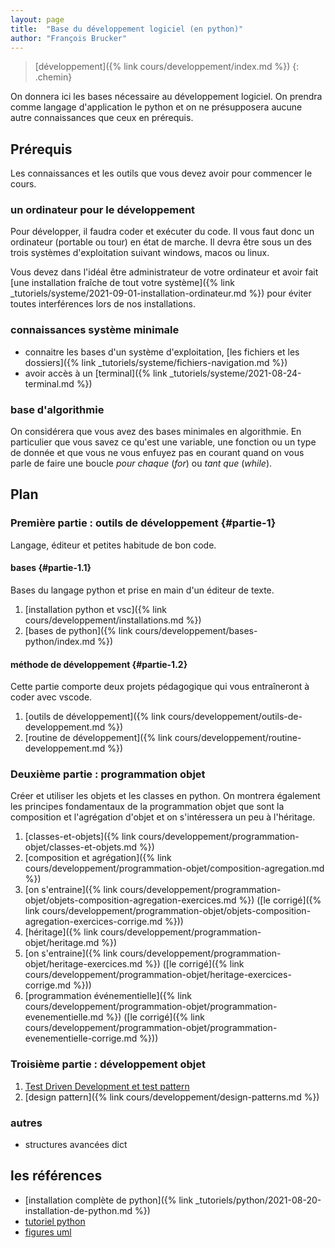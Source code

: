 ```yaml
---
layout: page
title:  "Base du développement logiciel (en python)"
author: "François Brucker"
---
```


> [développement]({% link cours/developpement/index.md %})
{: .chemin}

On donnera ici les bases nécessaire au développement logiciel. On prendra comme langage d'application le python et on ne présupposera aucune autre connaissances que ceux en prérequis.

## Prérequis

Les connaissances et les outils que vous devez avoir pour commencer le cours.

### un ordinateur pour le développement

Pour développer, il faudra coder et exécuter du code. Il vous faut donc un ordinateur (portable ou tour) en état de marche. Il devra être sous un des trois systèmes d'exploitation suivant windows, macos ou linux.

Vous devez dans l'idéal être administrateur de votre ordinateur et avoir fait [une installation fraîche de tout votre système]({% link _tutoriels/systeme/2021-09-01-installation-ordinateur.md %}) pour éviter toutes interférences lors de nos installations.

### connaissances système minimale

* connaitre les bases d'un système d'exploitation, [les fichiers et les dossiers]({% link _tutoriels/systeme/fichiers-navigation.md %})
* avoir accès à un [terminal]({% link _tutoriels/systeme/2021-08-24-terminal.md %})

### base d'algorithmie

On considérera que vous avez des bases minimales en algorithmie. En particulier que vous savez ce qu'est une variable, une fonction ou un type de donnée et que vous ne vous enfuyez pas en courant quand on vous parle de faire une boucle *pour chaque* (*for*) ou *tant que* (*while*).

## Plan

### Première partie : outils de développement {#partie-1}

Langage, éditeur et petites habitude de bon code.

#### bases {#partie-1.1}

Bases du langage python et prise en main d'un éditeur de texte.

1. [installation python et vsc]({% link cours/developpement/installations.md %})
2. [bases de python]({% link cours/developpement/bases-python/index.md %})

#### méthode de développement {#partie-1.2}

Cette partie comporte deux projets pédagogique qui vous entraîneront à coder avec vscode.

1. [outils de développement]({% link cours/developpement/outils-de-developpement.md %})
2. [routine de développement]({% link cours/developpement/routine-developpement.md %})

### Deuxième partie : programmation objet

Créer et utiliser les objets et les classes en python. On montrera également les principes fondamentaux de la programmation objet que sont la composition et l'agrégation d'objet et on s'intéressera un peu à l'héritage.

1. [classes-et-objets]({% link cours/developpement/programmation-objet/classes-et-objets.md %})
2. [composition et agrégation]({% link cours/developpement/programmation-objet/composition-agregation.md %})
3. [on s'entraine]({% link cours/developpement/programmation-objet/objets-composition-agregation-exercices.md %}) ([le corrigé]({% link cours/developpement/programmation-objet/objets-composition-agregation-exercices-corrige.md %}))
4. [héritage]({% link cours/developpement/programmation-objet/heritage.md %})
5. [on s'entraine]({% link cours/developpement/programmation-objet/heritage-exercices.md %}) ([le corrigé]({% link cours/developpement/programmation-objet/heritage-exercices-corrige.md %}))
6. [programmation événementielle]({% link cours/developpement/programmation-objet/programmation-evenementielle.md %}) ([le corrigé]({% link cours/developpement/programmation-objet/programmation-evenementielle-corrige.md %}))

### Troisième partie : développement objet

1. [Test Driven Development et test pattern](tdd_et_test_pattern)
2. [design pattern]({% link cours/developpement/design-patterns.md %})

### autres

* structures avancées dict

## les références

* [installation complète de python]({% link _tutoriels/python/2021-08-20-installation-de-python.md %})
* [tutoriel python](https://docs.python.org/fr/3/tutorial/)
* [figures uml](./programmation-objet/plantuml.txt)
